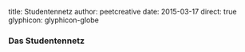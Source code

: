 title: Studentennetz
author: peetcreative
date: 2015-03-17
direct: true
glyphicon: glyphicon-globe

### Das Studentennetz
